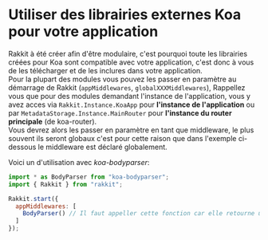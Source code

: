# Utiliser des librairies externes Koa pour votre application
Rakkit à été créer afin d'être modulaire, c'est pourquoi toute les librairies créées pour Koa sont compatible avec votre application, c'est donc à vous de les télécharger et de les inclures dans votre application.  
Pour la plupart des modules vous pouvez les passer en paramètre au démarrage de Rakkit (`appMiddlewares`, `globalXXXMiddlewares`),
Rappellez vous que pour des modules demandant l'instance de l'application, vous y avez acces via `Rakkit.Instance.KoaApp` pour **l'instance de l'application** ou par `MetadataStorage.Instance.MainRouter` pour **l'instance du router principale** (de koa-router).  
Vous devrez alors les passer en paramètre en tant que middleware, le plus souvent ils seront globaux c'est pour cette raison que dans l'exemple ci-dessous le middleware est déclaré globalement.

Voici un d'utilisation avec _koa-bodyparser_:
```javascript
import * as BodyParser from "koa-bodyparser";
import { Rakkit } from "rakkit";

Rakkit.start({
  appMiddlewares: [
    BodyParser() // Il faut appeller cette fonction car elle retourne un middleware
  ]
});
```
